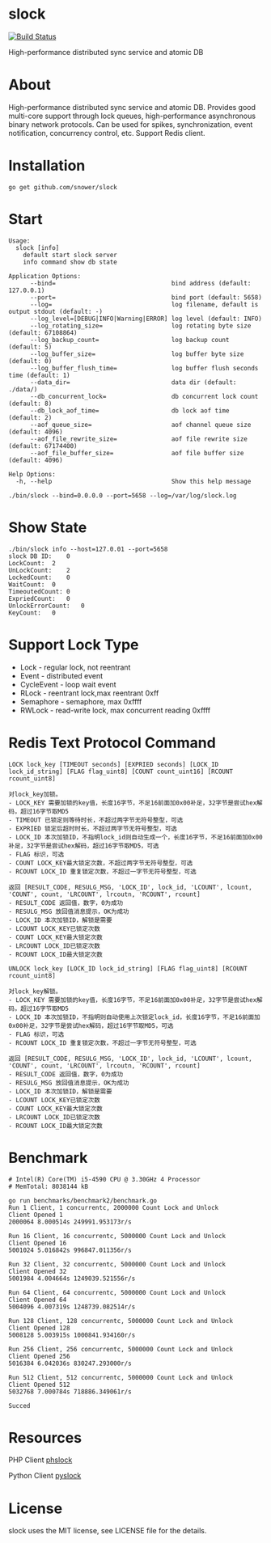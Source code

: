 # slock

[![Build Status](https://travis-ci.org/snower/slock.svg?branch=master)](https://travis-ci.org/snower/slock)

High-performance distributed sync service and atomic DB

# About

High-performance distributed sync service and atomic DB. Provides good multi-core support through lock queues, high-performance asynchronous binary network protocols.
Can be used for spikes, synchronization, event notification, concurrency control, etc. Support Redis client.

# Installation

```
go get github.com/snower/slock
```

# Start

```
Usage:
  slock [info]
	default start slock server
	info command show db state

Application Options:
      --bind=                                bind address (default: 127.0.0.1)
      --port=                                bind port (default: 5658)
      --log=                                 log filename, default is output stdout (default: -)
      --log_level=[DEBUG|INFO|Warning|ERROR] log level (default: INFO)
      --log_rotating_size=                   log rotating byte size (default: 67108864)
      --log_backup_count=                    log backup count (default: 5)
      --log_buffer_size=                     log buffer byte size (default: 0)
      --log_buffer_flush_time=               log buffer flush seconds time (default: 1)
      --data_dir=                            data dir (default: ./data/)
      --db_concurrent_lock=                  db concurrent lock count (default: 8)
      --db_lock_aof_time=                    db lock aof time (default: 2)
      --aof_queue_size=                      aof channel queue size (default: 4096)
      --aof_file_rewrite_size=               aof file rewrite size (default: 67174400)
      --aof_file_buffer_size=                aof file buffer size (default: 4096)

Help Options:
  -h, --help                                 Show this help message 	
```

```
./bin/slock --bind=0.0.0.0 --port=5658 --log=/var/log/slock.log
```

# Show State

```
./bin/slock info --host=127.0.01 --port=5658
slock DB ID:	0
LockCount:	2
UnLockCount:	2
LockedCount:	0
WaitCount:	0
TimeoutedCount:	0
ExpriedCount:	0
UnlockErrorCount:	0
KeyCount:	0
```

# Support Lock Type

- Lock - regular lock, not reentrant
- Event - distributed event
- CycleEvent - loop wait event
- RLock - reentrant lock,max reentrant 0xff
- Semaphore - semaphore, max 0xffff
- RWLock - read-write lock, max concurrent reading 0xffff

# Redis Text Protocol Command

```
LOCK lock_key [TIMEOUT seconds] [EXPRIED seconds] [LOCK_ID lock_id_string] [FLAG flag_uint8] [COUNT count_uint16] [RCOUNT rcount_uint8]

对lock_key加锁。
- LOCK_KEY 需要加锁的key值，长度16字节，不足16前面加0x00补足，32字节是尝试hex解码，超过16字节取MD5
- TIMEOUT 已锁定则等待时长，不超过两字节无符号整型，可选
- EXPRIED 锁定后超时时长，不超过两字节无符号整型，可选
- LOCK_ID 本次加锁ID，不指明lock_id则自动生成一个，长度16字节，不足16前面加0x00补足，32字节是尝试hex解码，超过16字节取MD5，可选
- FLAG 标识，可选
- COUNT LOCK_KEY最大锁定次数，不超过两字节无符号整型，可选
- RCOUNT LOCK_ID 重复锁定次数，不超过一字节无符号整型，可选

返回 [RESULT_CODE, RESULG_MSG, 'LOCK_ID', lock_id, 'LCOUNT', lcount, 'COUNT', count, 'LRCOUNT', lrcoutn, 'RCOUNT', rcount]
- RESULT_CODE 返回值，数字，0为成功
- RESULG_MSG 放回值消息提示，OK为成功
- LOCK_ID 本次加锁ID，解锁是需要
- LCOUNT LOCK_KEY已锁定次数
- COUNT LOCK_KEY最大锁定次数
- LRCOUNT LOCK_ID已锁定次数
- RCOUNT LOCK_ID最大锁定次数

UNLOCK lock_key [LOCK_ID lock_id_string] [FLAG flag_uint8] [RCOUNT rcount_uint8]

对lock_key解锁。
- LOCK_KEY 需要加锁的key值，长度16字节，不足16前面加0x00补足，32字节是尝试hex解码，超过16字节取MD5
- LOCK_ID 本次加锁ID，不指明则自动使用上次锁定lock_id，长度16字节，不足16前面加0x00补足，32字节是尝试hex解码，超过16字节取MD5，可选
- FLAG 标识，可选
- RCOUNT LOCK_ID 重复锁定次数，不超过一字节无符号整型，可选

返回 [RESULT_CODE, RESULG_MSG, 'LOCK_ID', lock_id, 'LCOUNT', lcount, 'COUNT', count, 'LRCOUNT', lrcoutn, 'RCOUNT', rcount]
- RESULT_CODE 返回值，数字，0为成功
- RESULG_MSG 放回值消息提示，OK为成功
- LOCK_ID 本次加锁ID，解锁是需要
- LCOUNT LOCK_KEY已锁定次数
- COUNT LOCK_KEY最大锁定次数
- LRCOUNT LOCK_ID已锁定次数
- RCOUNT LOCK_ID最大锁定次数
```

# Benchmark

```
# Intel(R) Core(TM) i5-4590 CPU @ 3.30GHz 4 Processor
# MemTotal: 8038144 kB

go run benchmarks/benchmark2/benchmark.go
Run 1 Client, 1 concurrentc, 2000000 Count Lock and Unlock
Client Opened 1
2000064 8.000514s 249991.953173r/s

Run 16 Client, 16 concurrentc, 5000000 Count Lock and Unlock
Client Opened 16
5001024 5.016842s 996847.011356r/s

Run 32 Client, 32 concurrentc, 5000000 Count Lock and Unlock
Client Opened 32
5001984 4.004664s 1249039.521556r/s

Run 64 Client, 64 concurrentc, 5000000 Count Lock and Unlock
Client Opened 64
5004096 4.007319s 1248739.082514r/s

Run 128 Client, 128 concurrentc, 5000000 Count Lock and Unlock
Client Opened 128
5008128 5.003915s 1000841.934160r/s

Run 256 Client, 256 concurrentc, 5000000 Count Lock and Unlock
Client Opened 256
5016384 6.042036s 830247.293000r/s

Run 512 Client, 512 concurrentc, 5000000 Count Lock and Unlock
Client Opened 512
5032768 7.000784s 718886.349061r/s

Succed
```

# Resources

PHP Client [phslock](https://github.com/snower/phslock)

Python Client [pyslock](https://github.com/snower/pyslock)

# License

slock uses the MIT license, see LICENSE file for the details.